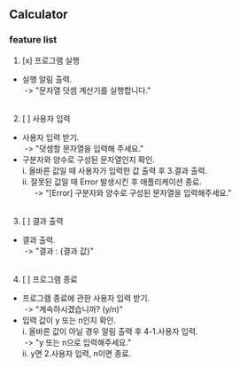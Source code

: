 ## Calculator

### feature list

1. [x] 프로그램 실행
 - 실행 알림 출력.  
  &nbsp;-> "문자열 덧셈 계산기를 실행합니다."<br><br>  

2. [ ] 사용자 입력
 - 사용자 입력 받기.  
   &nbsp;-> "덧셈할 문자열을 입력해 주세요." 
 - 구분자와 양수로 구성된 문자열인지 확인.    
  i. 올바른 값일 때 사용자가 입력한 값 출력 후 3.결과 출력.    
  ii. 잘못된 값일 때 Error 발생시킨 후 애플리케이션 종료.    
     &nbsp;-> "[Error] 구분자와 양수로 구성된 문자열을 입력해주세요."<br><br>

3. [ ] 결과 출력
 - 결과 출력.  
   &nbsp;-> "결과 : {결과 값}"<br><br>

4. [ ] 프로그램 종료
 - 프로그램 종료에 관한 사용자 입력 받기.  
   &nbsp;-> "계속하시겠습니까? (y/n)"
 - 입력 값이 y 또는 n인지 확인.  
 i. 올바른 값이 아닐 경우 알림 출력 후 4-1.사용자 입력.  
 &nbsp;-> "y 또는 n으로 입력해주세요."  
 ii. y면 2.사용자 입력, n이면 종료.